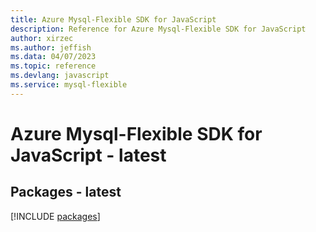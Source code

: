 ```yaml
---
title: Azure Mysql-Flexible SDK for JavaScript
description: Reference for Azure Mysql-Flexible SDK for JavaScript
author: xirzec
ms.author: jeffish
ms.data: 04/07/2023
ms.topic: reference
ms.devlang: javascript
ms.service: mysql-flexible
---
```

# Azure Mysql-Flexible SDK for JavaScript - latest
## Packages - latest
[!INCLUDE [packages](mysql-flexible-index.md)]